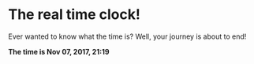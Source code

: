 # The real time clock!

Ever wanted to know what the time is? Well, your journey is about to end!

**The time is Nov 07, 2017, 21:19**